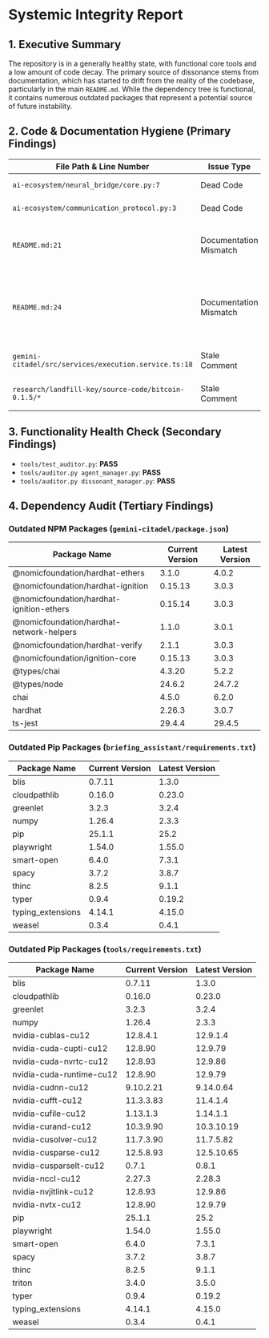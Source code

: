 # Systemic Integrity Report

## 1. Executive Summary

The repository is in a generally healthy state, with functional core tools and a low amount of code decay. The primary source of dissonance stems from documentation, which has started to drift from the reality of the codebase, particularly in the main `README.md`. While the dependency tree is functional, it contains numerous outdated packages that represent a potential source of future instability.

## 2. Code & Documentation Hygiene (Primary Findings)

| File Path & Line Number | Issue Type | Description |
|---|---|---|
| `ai-ecosystem/neural_bridge/core.py:7` | Dead Code | The `MailboxError` exception is defined but never raised. |
| `ai-ecosystem/communication_protocol.py:3` | Dead Code | The `NeuralBridge` class is defined but never instantiated or used. |
| `README.md:21` | Documentation Mismatch | **[CORRECTED]** The `README.md` link to `docs/architecture/CODE_REVIEW_GUIDELINES.md` was previously flagged as broken, but the file exists. The documentation has been verified as correct. |
| `README.md:24` | Documentation Mismatch | **[CORRECTED]** The `README.md` description of the "Briefing Assistant" was incomplete. It has been updated to clarify that the assistant is both a root-level project (`briefing_assistant/`) and has an associated workflow file (`.github/workflows/briefing_assistant.yml`). |
| `gemini-citadel/src/services/execution.service.ts:18` | Stale Comment | The `TODO` comment is a valid placeholder for future work and not technically stale, but indicates incomplete functionality. |
| `research/landfill-key/source-code/bitcoin-0.1.5/*` | Stale Comment | Multiple `todo` comments exist within the imported Bitcoin v0.1.5 source code. These are historical artifacts and can be ignored. |

## 3. Functionality Health Check (Secondary Findings)

*   `tools/test_auditor.py`: **PASS**
*   `tools/auditor.py agent_manager.py`: **PASS**
*   `tools/auditor.py dissonant_manager.py`: **PASS**

## 4. Dependency Audit (Tertiary Findings)

### Outdated NPM Packages (`gemini-citadel/package.json`)

| Package Name | Current Version | Latest Version |
|---|---|---|
| @nomicfoundation/hardhat-ethers | 3.1.0 | 4.0.2 |
| @nomicfoundation/hardhat-ignition | 0.15.13 | 3.0.3 |
| @nomicfoundation/hardhat-ignition-ethers | 0.15.14 | 3.0.3 |
| @nomicfoundation/hardhat-network-helpers| 1.1.0 | 3.0.1 |
| @nomicfoundation/hardhat-verify | 2.1.1 | 3.0.3 |
| @nomicfoundation/ignition-core | 0.15.13 | 3.0.3 |
| @types/chai | 4.3.20 | 5.2.2 |
| @types/node | 24.6.2 | 24.7.2 |
| chai | 4.5.0 | 6.2.0 |
| hardhat | 2.26.3 | 3.0.7 |
| ts-jest | 29.4.4 | 29.4.5 |

### Outdated Pip Packages (`briefing_assistant/requirements.txt`)

| Package Name | Current Version | Latest Version |
|---|---|---|
| blis | 0.7.11 | 1.3.0 |
| cloudpathlib | 0.16.0 | 0.23.0 |
| greenlet | 3.2.3 | 3.2.4 |
| numpy | 1.26.4 | 2.3.3 |
| pip | 25.1.1 | 25.2 |
| playwright | 1.54.0 | 1.55.0 |
| smart-open | 6.4.0 | 7.3.1 |
| spacy | 3.7.2 | 3.8.7 |
| thinc | 8.2.5 | 9.1.1 |
| typer | 0.9.4 | 0.19.2 |
| typing_extensions | 4.14.1 | 4.15.0 |
| weasel | 0.3.4 | 0.4.1 |

### Outdated Pip Packages (`tools/requirements.txt`)

| Package Name | Current Version | Latest Version |
|---|---|---|
| blis | 0.7.11 | 1.3.0 |
| cloudpathlib | 0.16.0 | 0.23.0 |
| greenlet | 3.2.3 | 3.2.4 |
| numpy | 1.26.4 | 2.3.3 |
| nvidia-cublas-cu12 | 12.8.4.1 | 12.9.1.4 |
| nvidia-cuda-cupti-cu12 | 12.8.90 | 12.9.79 |
| nvidia-cuda-nvrtc-cu12 | 12.8.93 | 12.9.86 |
| nvidia-cuda-runtime-cu12 | 12.8.90 | 12.9.79 |
| nvidia-cudnn-cu12 | 9.10.2.21 | 9.14.0.64 |
| nvidia-cufft-cu12 | 11.3.3.83 | 11.4.1.4 |
| nvidia-cufile-cu12 | 1.13.1.3 | 1.14.1.1 |
| nvidia-curand-cu12 | 10.3.9.90 | 10.3.10.19 |
| nvidia-cusolver-cu12 | 11.7.3.90 | 11.7.5.82 |
| nvidia-cusparse-cu12 | 12.5.8.93 | 12.5.10.65 |
| nvidia-cusparselt-cu12 | 0.7.1 | 0.8.1 |
| nvidia-nccl-cu12 | 2.27.3 | 2.28.3 |
| nvidia-nvjitlink-cu12 | 12.8.93 | 12.9.86 |
| nvidia-nvtx-cu12 | 12.8.90 | 12.9.79 |
| pip | 25.1.1 | 25.2 |
| playwright | 1.54.0 | 1.55.0 |
| smart-open | 6.4.0 | 7.3.1 |
| spacy | 3.7.2 | 3.8.7 |
| thinc | 8.2.5 | 9.1.1 |
| triton | 3.4.0 | 3.5.0 |
| typer | 0.9.4 | 0.19.2 |
| typing_extensions | 4.14.1 | 4.15.0 |
| weasel | 0.3.4 | 0.4.1 |